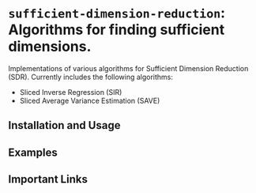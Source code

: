 # `sufficient-dimension-reduction`: Algorithms for finding sufficient dimensions.

Implementations of various algorithms for Sufficient Dimension Reduction (SDR).
Currently includes the following algorithms:
* Sliced Inverse Regression (SIR)
* Sliced Average Variance Estimation (SAVE)

## Installation and Usage

## Examples

## Important Links
